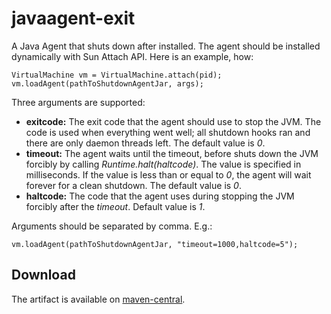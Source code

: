 # javaagent-exit

A Java Agent that shuts down after installed. The agent should be installed
dynamically with Sun Attach API. Here is an example, how:

    VirtualMachine vm = VirtualMachine.attach(pid);
    vm.loadAgent(pathToShutdownAgentJar, args);

Three arguments are supported:

 - __exitcode:__ The exit code that the agent should use to stop the JVM.
   The code is used when everything went well; all shutdown hooks ran and
   there are only daemon threads left. The default value is _0_.
 - __timeout:__ The agent waits until the timeout, before shuts down the JVM
   forcibly by calling _Runtime.halt(haltcode)_. The value is specified in
   milliseconds. If the value is less than or equal to _0_, the agent will
   wait forever for a clean shutdown. The default value is _0_.
 - __haltcode:__ The code that the agent uses during stopping the JVM forcibly
   after the _timeout_. Default value is _1_.

Arguments should be separated by comma. E.g.:

    vm.loadAgent(pathToShutdownAgentJar, "timeout=1000,haltcode=5");

## Download

The artifact is available on [maven-central][1].

[1]: http://search.maven.org/#search%7Cga%7C1%7Ca%3A%22org.everit.jdk.javaagent.shutdown%22
